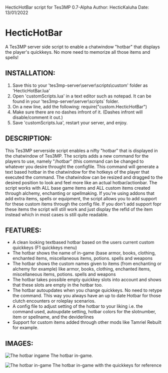 HecticHotBar script for Tes3MP 0.7-Alpha
Author: HecticKaluha
Date: 13/01/2022

# HecticHotBar
A Tes3MP server side script to enable a chatwindow "hotbar" that displays the player's quickkeys. No more need to memorize all those items and spells!


## INSTALLATION:
1) Save this to your 'tes3mp-server\server\scripts\custom' folder as 'HecticHotBar.lua'
2) Open 'customScripts.lua' in a text editor such as notepad. It can be found in your 'tes3mp-server\server\scripts` folder.
3) On a new line, add the following: require("custom.HecticHotBar")
4) Make sure there are no dashes infront of it. (Dashes infront will disable/comment it out.)
5) Save 'customScripts.lua', restart your server, and enjoy.


## DESCRIPTION:
This Tes3MP serverside script enables a nifty "hotbar" that is displayed in the chatwindow of Tes3MP.
The scripts adds a new command for the players to use, namely "/hotbar" (this command can be changed to whatever you desire throught the configfile. This command will generate a text based hotbar in the chatwindow for the hotkeys of the player that executed the command. 
The chatwindow can be resized and dragged to the desired position to look and feel more like an actual hotbar/actionbar. 
The script works with ALL base game items and ALL custom items created through alchemy, enchanting or spellmaking. 
If you're using addons that add extra items, spells or equipment, the script allows you to add support for these custom items through the config file.
If you don't add support fopr these items the script will still work and just display the refId of the item instead which in most cases is still quite readable. 


## FEATURES:
- A clean looking textbased hotbar based on the users current custom quickkeys (F1 quickkeys menu)
- The hotbar shows the name of in-game (base armor, books, clothing, enchanted items, miscellaneous items, potions. spells and weapons
- The hotbar shows the custom names given to items (from enchanting or alchemy for example) like armor, books, clothing, enchanted items, miscellaneous items, potions. spells and weapons
- The hotbar takes possible empty quickkey slots into account and shows that these slots are empty in the hotbar too.
- The hotbar autoupdates when you change quickkeys. No need to retype the command. This way you always have an up to date Hotbar for those clutch encounters or roleplay scenarios.
- A config file to adjust setting of the hotbar to your liking i.e. the command used, autoupdate setting, hotbar colors for the slotnumber, item or spellname, and the deviderlines
- Support for custom items added through other mods like Tamriel Rebuilt for example.

## IMAGES:
![The hotbar ingame](https://user-images.githubusercontent.com/11851645/149352570-4d132541-edd6-47d9-a5e1-bf1692bdd974.png)
The hotbar in-game.

![The hotbar in-game ](https://user-images.githubusercontent.com/11851645/149352732-ea6ffdca-22ba-4175-8b04-e739392a200c.png)
The hotbar in-game with the quickkeys for reference



